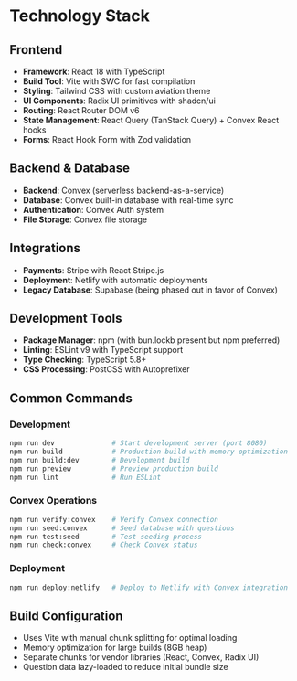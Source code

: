 # Technology Stack

## Frontend
- **Framework**: React 18 with TypeScript
- **Build Tool**: Vite with SWC for fast compilation
- **Styling**: Tailwind CSS with custom aviation theme
- **UI Components**: Radix UI primitives with shadcn/ui
- **Routing**: React Router DOM v6
- **State Management**: React Query (TanStack Query) + Convex React hooks
- **Forms**: React Hook Form with Zod validation

## Backend & Database
- **Backend**: Convex (serverless backend-as-a-service)
- **Database**: Convex built-in database with real-time sync
- **Authentication**: Convex Auth system
- **File Storage**: Convex file storage

## Integrations
- **Payments**: Stripe with React Stripe.js
- **Deployment**: Netlify with automatic deployments
- **Legacy Database**: Supabase (being phased out in favor of Convex)

## Development Tools
- **Package Manager**: npm (with bun.lockb present but npm preferred)
- **Linting**: ESLint v9 with TypeScript support
- **Type Checking**: TypeScript 5.8+
- **CSS Processing**: PostCSS with Autoprefixer

## Common Commands

### Development
```bash
npm run dev              # Start development server (port 8080)
npm run build            # Production build with memory optimization
npm run build:dev        # Development build
npm run preview          # Preview production build
npm run lint             # Run ESLint
```

### Convex Operations
```bash
npm run verify:convex    # Verify Convex connection
npm run seed:convex      # Seed database with questions
npm run test:seed        # Test seeding process
npm run check:convex     # Check Convex status
```

### Deployment
```bash
npm run deploy:netlify   # Deploy to Netlify with Convex integration
```

## Build Configuration
- Uses Vite with manual chunk splitting for optimal loading
- Memory optimization for large builds (8GB heap)
- Separate chunks for vendor libraries (React, Convex, Radix UI)
- Question data lazy-loaded to reduce initial bundle size